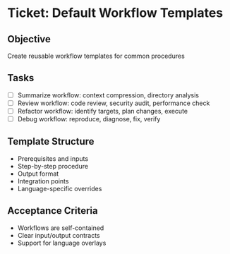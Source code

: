 # Ticket: Default Workflow Templates

## Objective
Create reusable workflow templates for common procedures

## Tasks
- [ ] Summarize workflow: context compression, directory analysis
- [ ] Review workflow: code review, security audit, performance check
- [ ] Refactor workflow: identify targets, plan changes, execute
- [ ] Debug workflow: reproduce, diagnose, fix, verify

## Template Structure
- Prerequisites and inputs
- Step-by-step procedure
- Output format
- Integration points
- Language-specific overrides

## Acceptance Criteria
- Workflows are self-contained
- Clear input/output contracts
- Support for language overlays